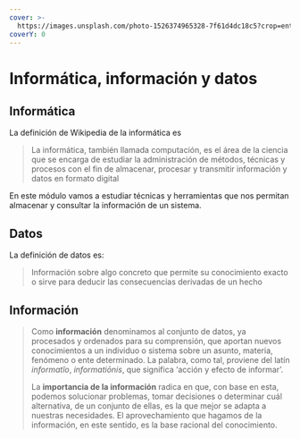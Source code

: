 ```yaml
---
cover: >-
  https://images.unsplash.com/photo-1526374965328-7f61d4dc18c5?crop=entropy&cs=srgb&fm=jpg&ixid=M3wxOTcwMjR8MHwxfHNlYXJjaHw0fHxkYXRhfGVufDB8fHx8MTY5NDM1NjU0Nnww&ixlib=rb-4.0.3&q=85
coverY: 0
---
```


# Informática, información y datos



## Informática

La definición de Wikipedia de la informática es

> La informática,​ también llamada computación, es el área de la ciencia que se encarga de estudiar la administración de métodos, técnicas y procesos con el fin de almacenar, procesar y transmitir información y datos en formato digital

En este módulo vamos a estudiar técnicas y herramientas que nos permitan almacenar y consultar la información de un sistema.

## Datos

La definición de datos es:

> Información sobre algo concreto que permite su conocimiento exacto o sirve para deducir las consecuencias derivadas de un hecho

## Información

> Como **información** denominamos al conjunto de datos, ya procesados y ordenados para su comprensión, que aportan nuevos conocimientos a un individuo o sistema sobre un asunto, materia, fenómeno o ente determinado. La palabra, como tal, proviene del latín _informatĭo_, _informatiōnis_, que significa ‘acción y efecto de informar’.
>
> La **importancia de la información** radica en que, con base en esta, podemos solucionar problemas, tomar decisiones o determinar cuál alternativa, de un conjunto de ellas, es la que mejor se adapta a nuestras necesidades. El aprovechamiento que hagamos de la información, en este sentido, es la base racional del conocimiento.
